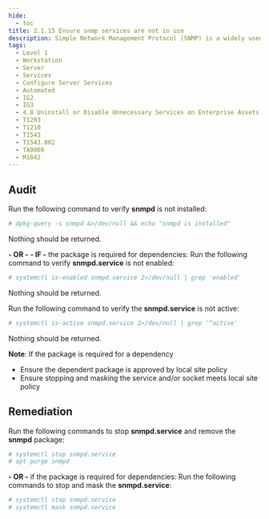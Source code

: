 ```yaml
---
hide:
  - toc
title: 2.1.15 Ensure snmp services are not in use
description: Simple Network Management Protocol (SNMP) is a widely used protocol for monitoring the health and welfare of network equipment, computer equipment and devices like UPSs. Net-SNMP is a suite of applications used to implement SNMPv1 (RFC 1157), SNMPv2 (RFCs 1901-1908), and SNMPv3 (RFCs 3411-3418) using both IPv4 and IPv6. Support for SNMPv2 classic (a.k.a. "SNMPv2 historic" - RFCs 1441-1452) was dropped with the 4.0 release of the UCD-snmp package. The Simple Network Management Protocol (SNMP) server is used to listen for SNMP commands from an SNMP management system, execute the commands or collect the information and then send results back to the requesting system.
tags:
  - Level 1
  - Workstation
  - Server
  - Services
  - Configure Server Services
  - Automated
  - IG2
  - IG3
  - 4.8 Uninstall or Disable Unnecessary Services on Enterprise Assets and Software
  - T1203
  - T1210
  - T1543
  - T1543.002
  - TA0008
  - M1042
---
```


## Audit
Run the following command to verify **snmpd** is not installed:
```bash
# dpkg-query -s snmpd &>/dev/null && echo "snmpd is installed"
```
Nothing should be returned.

**- OR -**
**- IF -** the package is required for dependencies:
Run the following command to verify **snmpd.service** is not enabled:
```bash
# systemctl is-enabled snmpd.service 2>/dev/null | grep 'enabled'
```
Nothing should be returned.

Run the following command to verify the **snmpd.service** is not active:
```bash
# systemctl is-active snmpd.service 2>/dev/null | grep '^active'
```
Nothing should be returned.

**Note**: If the package is required for a dependency
- Ensure the dependent package is approved by local site policy
- Ensure stopping and masking the service and/or socket meets local site policy


## Remediation
Run the following commands to stop **snmpd.service** and remove the **snmpd** package:
```bash
# systemctl stop snmpd.service
# apt purge snmpd
```

**- OR -** if the package is required for dependencies:
Run the following commands to stop and mask the **snmpd.service**:
```bash
# systemctl stop snmpd.service
# systemctl mask snmpd.service
```
